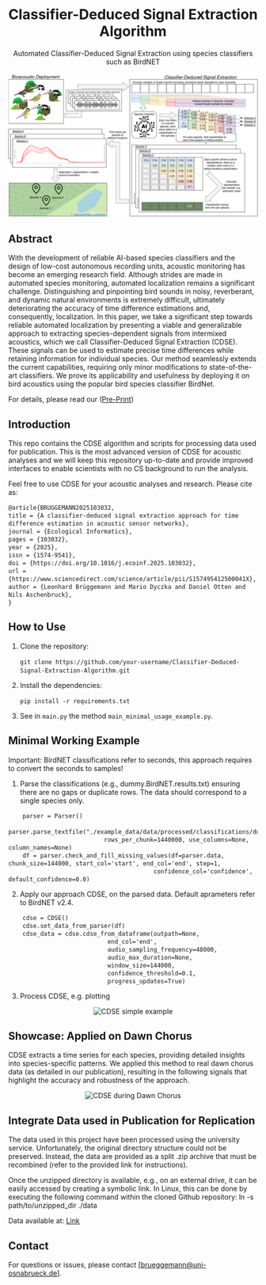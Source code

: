 
<div align="center">
  <h1>Classifier-Deduced Signal Extraction Algorithm </h1>
  <p>Automated Classifier-Deduced Signal Extraction using species classifiers such as BirdNET</p>
  <img src="pics/grabs.png" alt="CDSE Algorithm Workflow" width="750">
</div>

## Abstract 
With the development of reliable AI-based species classifiers and the design of low-cost autonomous recording units, acoustic monitoring has become an emerging research field. Although strides are made in automated species monitoring, automated localization remains a significant challenge. Distinguishing and pinpointing bird sounds in noisy, reverberant, and dynamic natural environments is extremely difficult, ultimately deteriorating the accuracy of time difference estimations and, consequently, localization.
In this paper, we take a significant step towards reliable automated localization by presenting a viable and generalizable approach to extracting species-dependent signals from intermixed acoustics, which we call Classifier-Deduced Signal Extraction (CDSE). These signals can be used to estimate precise time differences while retaining information for individual species. Our method seamlessly extends the current capabilities, requiring only minor modifications to state-of-the-art classifiers. We prove its applicability and usefulness by deploying it on bird acoustics using the popular bird species classifier BirdNet.

For details, please read our ([Pre-Print](https://papers.ssrn.com/sol3/papers.cfm?abstract_id=4957052)) 

## Introduction

This repo contains the CDSE algorithm and scripts for processing data used for publication.
This is the most advanced version of CDSE for acoustic analyses and we will keep this repository up-to-date and provide improved interfaces to enable scientists with no CS background to run the analysis.

Feel free to use CDSE for your acoustic analyses and research. Please cite as: 

```
@article{BRUGGEMANN2025103032,
title = {A classifier-deduced signal extraction approach for time difference estimation in acoustic sensor networks},
journal = {Ecological Informatics},
pages = {103032},
year = {2025},
issn = {1574-9541},
doi = {https://doi.org/10.1016/j.ecoinf.2025.103032},
url = {https://www.sciencedirect.com/science/article/pii/S157495412500041X},
author = {Leonhard Brüggemann and Mario Dyczka and Daniel Otten and Nils Aschenbruck},
}
```

## How to Use
1. Clone the repository:
    
   ```git clone https://github.com/your-username/Classifier-Deduced-Signal-Extraction-Algorithm.git```

2. Install the dependencies:

    ```pip install -r requirements.txt```

3. See in ```main.py``` the method ```main_minimal_usage_example.py```.

## Minimal Working Example

Important: BirdNET classifications refer to seconds, this approach requires to convert the seconds to samples!

1. Parse the classifications (e.g., dummy.BirdNET.results.txt) ensuring there are no gaps or duplicate rows. The data should correspond to a single species only.

```
    parser = Parser()
    parser.parse_textfile("./example_data/data/processed/classifications/dummy.BirdNET.results.txt",
                           rows_per_chunk=1440000, use_columns=None, column_names=None)
    df = parser.check_and_fill_missing_values(df=parser.data, chunk_size=144000, start_col='start', end_col='end', step=1,
                                         confidence_col='confidence', default_confidence=0.0)
```

2. Apply our approach CDSE, on the parsed data. Default aprameters refer to BirdNET v2.4.
```
    cdse = CDSE()
    cdse.set_data_from_parser(df)
    cdse_data = cdse.cdse_from_dataframe(outpath=None,
                            end_col='end',
                            audio_sampling_frequency=48000,
                            audio_max_duration=None,
                            window_size=144000,
                            confidence_threshold=0.1,
                            progress_updates=True)
```

3. Process CDSE, e.g. plotting
<div align="center">
     <img src="./pics/dummy_cdse.png" alt="CDSE simple example" width="300">
</div>

## Showcase: Applied on Dawn Chorus
CDSE extracts a time series for each species, providing detailed insights into species-specific patterns. We applied this method to real dawn chorus data (as detailed in our publication), resulting in the following signals that highlight the accuracy and robustness of the approach.

<div align="center">
     <img src="./pics/Figure_5.png" alt="CDSE during Dawn Chorus" width="500">
</div>

## Integrate Data used in Publication for Replication
The data used in this project have been processed using the university service. Unfortunately, the original directory structure could not be preserved. Instead, the data are provided as a split .zip archive that must be recombined (refer to the provided link for instructions).

Once the unzipped directory is available, e.g., on an external drive, it can be easily accessed by creating a symbolic link. In Linux, this can be done by executing the following command within the cloned Github repository: ln -s path/to/unzipped_dir ./data

Data available at: [Link](https://doi.org/10.26249/FK2/VORDOF)

## Contact
For questions or issues, please contact [brueggemann@uni-osnabrueck.de].
